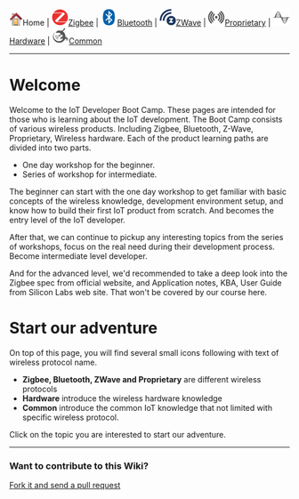 ![](images/home.png)Home | ![](images/zigbee-icon-30x30.png)[Zigbee](Zigbee) | ![](images/bluetooth-icon-30x30.png)[Bluetooth](Bluetooth) | ![](images/z-wave-icon-30x30.png)[ZWave](ZWave) | ![](images/proprietary-icon-grey-30x30.png)[Proprietary](Proprietary) | ![](images/hardware-icon-grey-30x30.png)[Hardware](Hardware) | ![](images/common-icon-30x30.png)[Common](Common)

********
# Welcome

Welcome to the IoT Developer Boot Camp. These pages are intended for those who is learning about the IoT development. The Boot Camp consists of various wireless products. Including Zigbee, Bluetooth, Z-Wave, Proprietary, Wireless hardware. Each of the product learning paths are divided into two parts. 

- One day workshop for the beginner. 
- Series of workshop for intermediate.

The beginner can start with the one day workshop to get familiar with basic concepts of the wireless knowledge, development environment setup, and know how to build their first IoT product from scratch. And becomes the entry level of the IoT developer. 

After that, we can continue to pickup any interesting topics from the series of workshops, focus on the real need during their development process. Become intermediate level developer. 

And for the advanced level, we'd recommended to take a deep look into the Zigbee spec from official website, and Application notes, KBA, User Guide from Silicon Labs web site. That won't be covered by our course here.  

# Start our adventure

On top of this page, you will find several small icons following with text of wireless protocol name. 

* __Zigbee, Bluetooth, ZWave and Proprietary__ are different wireless protocols
* __Hardware__ introduce the wireless hardware knowledge
* __Common__ introduce the common IoT knowledge that not limited with specific wireless protocol. 

Click on the topic you are interested to start our adventure. 

********

### Want to contribute to this Wiki?
[Fork it and send a pull request](https://github.com/MarkDing/IoT-Developer-Boot-Camp-Wiki)
